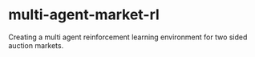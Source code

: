 # multi-agent-market-rl
Creating a multi agent reinforcement learning environment for two sided auction markets.

